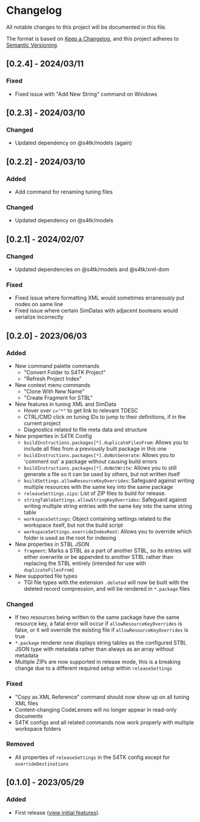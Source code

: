 # Changelog

All notable changes to this project will be documented in this file.

The format is based on [Keep a Changelog](https://keepachangelog.com/en/1.0.0/),
and this project adheres to [Semantic Versioning](https://semver.org/spec/v2.0.0.html).

## [0.2.4] - 2024/03/11
### Fixed
- Fixed issue with "Add New String" command on Windows

## [0.2.3] - 2024/03/10
### Changed
- Updated dependency on @s4tk/models (again)

## [0.2.2] - 2024/03/10
### Added
- Add command for renaming tuning files
### Changed
- Updated dependency on @s4tk/models

## [0.2.1] - 2024/02/07
### Changed
- Updated dependencies on @s4tk/models and @s4tk/xml-dom
### Fixed
- Fixed issue where formatting XML would sometimes erraneously put nodes on same line
- Fixed issue where certain SimDatas with adjacent booleans would serialize incorrectly

## [0.2.0] - 2023/06/03
### Added
- New command palette commands
  - "Convert Folder to S4TK Project"
  - "Refresh Project Index"
- New context menu commands
  - "Clone With New Name"
  - "Create Fragment for STBL"
- New features in tuning XML and SimData
  - Hover over `c="*"` to get link to relevant TDESC
  - CTRL/CMD click on tuning IDs to jump to their definitions, if in the current project
  - Diagnostics related to file meta data and structure
- New properties in S4TK Config
  - `buildInstructions.packages[*].duplicateFilesFrom`: Allows you to include all files from a previously built package in this one
  - `buildInstructions.packages[*].doNotGenerate`: Allows you to 'comment out' a package without causing build errors
  - `buildInstructions.packages[*].doNotWrite`: Allows you to still generate a file so it can be used by others, but not written itself
  - `buildSettings.allowResourceKeyOverrides`: Safeguard against writing multiple resources with the same key into the same package
  - `releaseSettings.zips`: List of ZIP files to build for release.
  - `stringTableSettings.allowStringKeyOverrides`: Safeguard against writing multiple string entries with the same key into the same string table
  - `workspaceSettings`: Object containing settings related to the workspace itself, but not the build script
  - `workspaceSettings.overrideIndexRoot`: Allows you to override which folder is used as the root for indexing
- New properties in STBL JSON
  - `fragment`: Marks a STBL as a part of another STBL, so its entries will either overwrite or be appended to another STBL rather than replacing the STBL entirely (intended for use with `duplicateFilesFrom`)
- New supported file types
  - TGI file types with the extension `.deleted` will now be built with the deleted record compression, and will be rendered in `*.package` files
### Changed
- If two resources being written to the same package have the same resource key, a fatal error will occur if `allowResourceKeyOverrides` is false, or it will override the existing file if `allowResourceKeyOverrides` is true
- `*.package` renderer now displays string tables as the configured STBL JSON type with metadata rather than always as an array without metadata
- Multiple ZIPs are now supported in release mode, this is a breaking change due to a different required setup within `releaseSettings`
### Fixed
- "Copy as XML Reference" command should now show up on all tuning XML files
- Content-changing CodeLenses will no longer appear in read-only documents
- S4TK configs and all related commands now work properly with multiple workspace folders
### Removed
- All properties of `releaseSettings` in the S4TK config except for `overrideDestinations`

## [0.1.0] - 2023/05/29
### Added
- First release ([view initial features](https://vscode.sims4toolkit.com/#/updates/0-1-0)).
